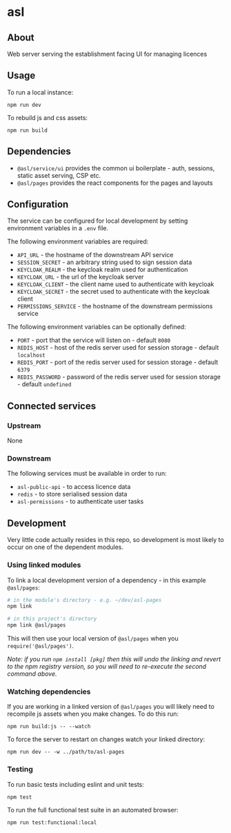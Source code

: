 # asl

## About

Web server serving the establishment facing UI for managing licences

## Usage

To run a local instance:

```
npm run dev
```

To rebuild js and css assets:

```
npm run build
```

## Dependencies

* `@asl/service/ui` provides the common ui boilerplate - auth, sessions, static asset serving, CSP etc.
* `@asl/pages` provides the react components for the pages and layouts

## Configuration

The service can be configured for local development by setting environment variables in a `.env` file.

The following environment variables are required:

* `API_URL` - the hostname of the downstream API service
* `SESSION_SECRET` - an arbitrary string used to sign session data
* `KEYCLOAK_REALM` - the keycloak realm used for authentication
* `KEYCLOAK_URL` - the url of the keycloak server
* `KEYCLOAK_CLIENT` - the client name used to authenticate with keycloak
* `KEYCLOAK_SECRET` - the secret used to authenticate with the keycloak client
* `PERMISSIONS_SERVICE` - the hostname of the downstream permissions service

The following environment variables can be optionally defined:

* `PORT` - port that the service will listen on - default `8080`
* `REDIS_HOST` - host of the redis server used for session storage - default `localhost`
* `REDIS_PORT` - port of the redis server used for session storage - default `6379`
* `REDIS_PASSWORD` - password of the redis server used for session storage - default `undefined`


## Connected services

### Upstream

None

### Downstream

The following services must be available in order to run:

* `asl-public-api` - to access licence data
* `redis` - to store serialised session data
* `asl-permissions` - to authenticate user tasks

## Development

Very little code actually resides in this repo, so development is most likely to occur on one of the dependent modules.

### Using linked modules

To link a local development version of a dependency - in this example `@asl/pages`:

```bash
# in the module's directory - e.g. ~/dev/asl-pages
npm link

# in this project's directory
npm link @asl/pages
```

This will then use your local version of `@asl/pages` when you `require('@asl/pages')`.

_Note: if you run `npm install [pkg]` then this will undo the linking and revert to the npm registry version, so you will need to re-execute the second command above._

### Watching dependencies

If you are working in a linked version of `@asl/pages` you will likely need to recompile js assets when you make changes. To do this run:

```
npm run build:js -- --watch
```

To force the server to restart on changes watch your linked directory:

```
npm run dev -- -w ../path/to/asl-pages
```

### Testing

To run basic tests including eslint and unit tests:

```
npm test
```

To run the full functional test suite in an automated browser:

```
npm run test:functional:local
```
